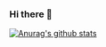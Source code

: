 ### Hi there 👋


  [![Anurag's github stats](https://github-readme-stats.vercel.app/api?username=username)](https://github.com/jeehge/jeehge/github-readme-stats)
  
<!--
**jeehge/jeehge** is a ✨ _special_ ✨ repository because its `README.md` (this file) appears on your GitHub profile.

Here are some ideas to get you started:

- 🔭 I’m currently working on ...
- 🌱 I’m currently learning ...
- 👯 I’m looking to collaborate on ...
- 🤔 I’m looking for help with ...
- 💬 Ask me about ...
- 📫 How to reach me: ...
- 😄 Pronouns: ...
- ⚡ Fun fact: ...
-->
